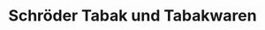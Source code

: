---
title: "Schröder Tabak und Tabakwaren"
url: /zwickau/schroeder-tabak-und-tabakwaren/
shop: Tabak
---